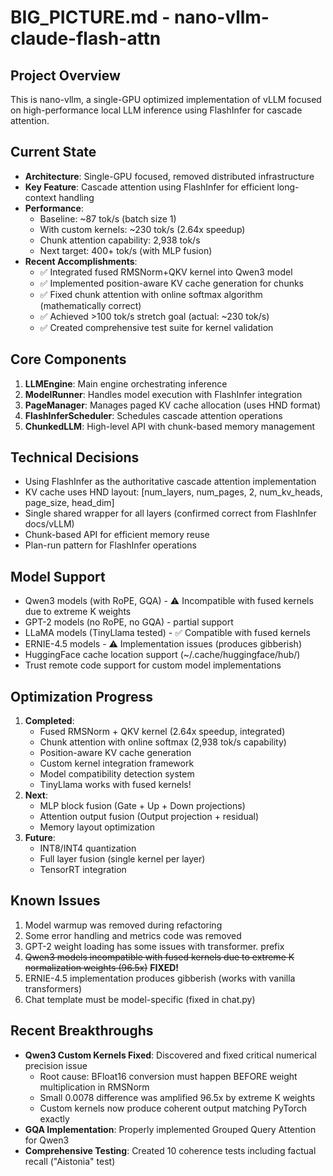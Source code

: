 # BIG_PICTURE.md - nano-vllm-claude-flash-attn

## Project Overview
This is nano-vllm, a single-GPU optimized implementation of vLLM focused on high-performance local LLM inference using FlashInfer for cascade attention.

## Current State
- **Architecture**: Single-GPU focused, removed distributed infrastructure
- **Key Feature**: Cascade attention using FlashInfer for efficient long-context handling
- **Performance**: 
  - Baseline: ~87 tok/s (batch size 1)
  - With custom kernels: ~230 tok/s (2.64x speedup)
  - Chunk attention capability: 2,938 tok/s
  - Next target: 400+ tok/s (with MLP fusion)
- **Recent Accomplishments**:
  - ✅ Integrated fused RMSNorm+QKV kernel into Qwen3 model
  - ✅ Implemented position-aware KV cache generation for chunks
  - ✅ Fixed chunk attention with online softmax algorithm (mathematically correct)
  - ✅ Achieved >100 tok/s stretch goal (actual: ~230 tok/s)
  - ✅ Created comprehensive test suite for kernel validation

## Core Components
1. **LLMEngine**: Main engine orchestrating inference
2. **ModelRunner**: Handles model execution with FlashInfer integration
3. **PageManager**: Manages paged KV cache allocation (uses HND format)
4. **FlashInferScheduler**: Schedules cascade attention operations
5. **ChunkedLLM**: High-level API with chunk-based memory management

## Technical Decisions
- Using FlashInfer as the authoritative cascade attention implementation
- KV cache uses HND layout: [num_layers, num_pages, 2, num_kv_heads, page_size, head_dim]
- Single shared wrapper for all layers (confirmed correct from FlashInfer docs/vLLM)
- Chunk-based API for efficient memory reuse
- Plan-run pattern for FlashInfer operations

## Model Support
- Qwen3 models (with RoPE, GQA) - ⚠️ Incompatible with fused kernels due to extreme K weights
- GPT-2 models (no RoPE, no GQA) - partial support
- LLaMA models (TinyLlama tested) - ✅ Compatible with fused kernels
- ERNIE-4.5 models - ⚠️ Implementation issues (produces gibberish)
- HuggingFace cache location support (~/.cache/huggingface/hub/)
- Trust remote code support for custom model implementations

## Optimization Progress
1. **Completed**: 
   - Fused RMSNorm + QKV kernel (2.64x speedup, integrated)
   - Chunk attention with online softmax (2,938 tok/s capability)
   - Position-aware KV cache generation
   - Custom kernel integration framework
   - Model compatibility detection system
   - TinyLlama works with fused kernels!
2. **Next**: 
   - MLP block fusion (Gate + Up + Down projections)
   - Attention output fusion (Output projection + residual)
   - Memory layout optimization
3. **Future**: 
   - INT8/INT4 quantization
   - Full layer fusion (single kernel per layer)
   - TensorRT integration

## Known Issues
1. Model warmup was removed during refactoring
2. Some error handling and metrics code was removed
3. GPT-2 weight loading has some issues with transformer. prefix
4. ~~Qwen3 models incompatible with fused kernels due to extreme K normalization weights (96.5x)~~ **FIXED!**
5. ERNIE-4.5 implementation produces gibberish (works with vanilla transformers)
6. Chat template must be model-specific (fixed in chat.py)

## Recent Breakthroughs
- **Qwen3 Custom Kernels Fixed**: Discovered and fixed critical numerical precision issue
  - Root cause: BFloat16 conversion must happen BEFORE weight multiplication in RMSNorm
  - Small 0.0078 difference was amplified 96.5x by extreme K weights
  - Custom kernels now produce coherent output matching PyTorch exactly
- **GQA Implementation**: Properly implemented Grouped Query Attention for Qwen3
- **Comprehensive Testing**: Created 10 coherence tests including factual recall ("Aistonia" test)
